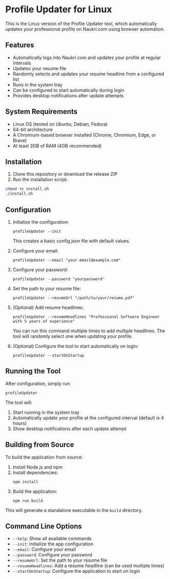 # Profile Updater for Linux

This is the Linux version of the Profile Updater tool, which automatically updates your professional profile on Naukri.com using browser automation.

## Features

- Automatically logs into Naukri.com and updates your profile at regular intervals
- Updates your resume file
- Randomly selects and updates your resume headline from a configured list
- Runs in the system tray
- Can be configured to start automatically during login
- Provides desktop notifications after update attempts

## System Requirements

- Linux OS (tested on Ubuntu, Debian, Fedora)
- 64-bit architecture
- A Chromium-based browser installed (Chrome, Chromium, Edge, or Brave)
- At least 2GB of RAM (4GB recommended)

## Installation

1. Clone this repository or download the release ZIP
2. Run the installation script:

```bash
chmod +x install.sh
./install.sh
```

## Configuration

1. Initialize the configuration:
   ```
   profileUpdater --init
   ```
   This creates a basic config.json file with default values.

2. Configure your email:
   ```
   profileUpdater --email "your.email@example.com"
   ```

3. Configure your password:
   ```
   profileUpdater --password "yourpassword"
   ```

4. Set the path to your resume file:
   ```
   profileUpdater --resumeUrl "/path/to/your/resume.pdf"
   ```

5. (Optional) Add resume headlines:
   ```
   profileUpdater --resumeHeadlines "Professional Software Engineer with 5 years of experience"
   ```
   You can run this command multiple times to add multiple headlines. The tool will randomly select one when updating your profile.

6. (Optional) Configure the tool to start automatically on login:
   ```
   profileUpdater --startOnStartup
   ```

## Running the Tool

After configuration, simply run:
```
profileUpdater
```

The tool will:
1. Start running in the system tray
2. Automatically update your profile at the configured interval (default is 4 hours)
3. Show desktop notifications after each update attempt

## Building from Source

To build the application from source:

1. Install Node.js and npm
2. Install dependencies:
   ```
   npm install
   ```
3. Build the application:
   ```
   npm run build
   ```

This will generate a standalone executable in the `build` directory.

## Command Line Options

- `--help`: Show all available commands
- `--init`: Initialize the app configuration
- `--email`: Configure your email
- `--password`: Configure your password
- `--resumeUrl`: Set the path to your resume file
- `--resumeHeadlines`: Add a resume headline (can be used multiple times)
- `--startOnStartup`: Configure the application to start on login
